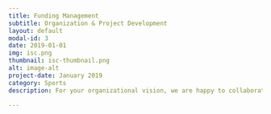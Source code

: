 ```yaml
---
title: Funding Management
subtitle: Organization & Project Development
layout: default
modal-id: 3
date: 2019-01-01
img: isc.png
thumbnail: isc-thumbnail.png
alt: image-alt
project-date: January 2019
category: Sports
description: For your organizational vision, we are happy to collaborate with the team to design a cogent innovation thesis and develop the proposal for funding.     

---
```

